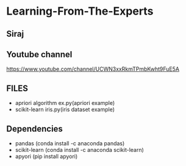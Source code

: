 # Learning-From-The-Experts

## Siraj
## Youtube channel
https://www.youtube.com/channel/UCWN3xxRkmTPmbKwht9FuE5A

## FILES 
<ul>
 <li> apriori algorithm ex.py(apriori example)</li>
 <li> scikit-learn iris.py(iris dataset example) </li>
</ul>


## Dependencies

 <ul>
  <li> pandas (conda install -c anaconda pandas) </li>
  <li> scikit-learn (conda install -c anaconda scikit-learn) </li>
  <li> apyori (pip install apyori) </li>
</ul>
